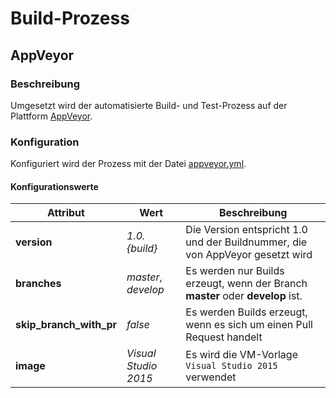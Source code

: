 # Build-Prozess

## AppVeyor

### Beschreibung

Umgesetzt wird der automatisierte Build- und Test-Prozess auf der Plattform [AppVeyor](https://ci.appveyor.com/project/andrekirst/04-katafahrplanauskunft).

### Konfiguration

Konfiguriert wird der Prozess mit der Datei [appveyor.yml](/appveyor.yml).

#### Konfigurationswerte

| Attribut | Wert | Beschreibung |
|---|---|---|
| **version** | *1.0.{build}* | Die Version entspricht 1.0 und der Buildnummer, die von AppVeyor gesetzt wird |
| **branches** | *master*, *develop* | Es werden nur Builds erzeugt, wenn der Branch **master** oder **develop** ist. |
| **skip_branch_with_pr** | *false* | Es werden Builds erzeugt, wenn es sich um einen Pull Request handelt |
| **image** | *Visual Studio 2015* | Es wird die VM-Vorlage `Visual Studio 2015` verwendet |